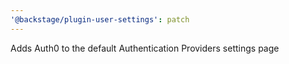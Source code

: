 ```yaml
---
'@backstage/plugin-user-settings': patch
---
```


Adds Auth0 to the default Authentication Providers settings page
